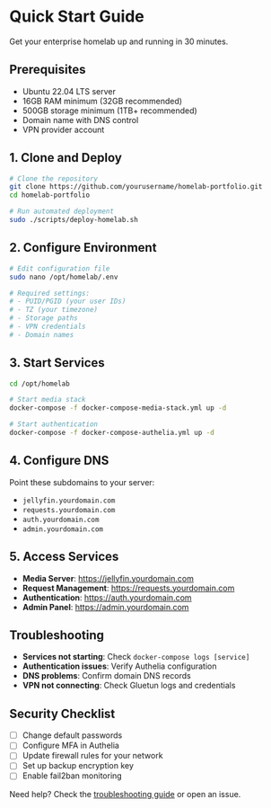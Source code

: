 # Quick Start Guide

Get your enterprise homelab up and running in 30 minutes.

## Prerequisites

- Ubuntu 22.04 LTS server
- 16GB RAM minimum (32GB recommended)
- 500GB storage minimum (1TB+ recommended)
- Domain name with DNS control
- VPN provider account

## 1. Clone and Deploy

```bash
# Clone the repository
git clone https://github.com/yourusername/homelab-portfolio.git
cd homelab-portfolio

# Run automated deployment
sudo ./scripts/deploy-homelab.sh
```

## 2. Configure Environment

```bash
# Edit configuration file
sudo nano /opt/homelab/.env

# Required settings:
# - PUID/PGID (your user IDs)
# - TZ (your timezone)
# - Storage paths
# - VPN credentials
# - Domain names
```

## 3. Start Services

```bash
cd /opt/homelab

# Start media stack
docker-compose -f docker-compose-media-stack.yml up -d

# Start authentication
docker-compose -f docker-compose-authelia.yml up -d
```

## 4. Configure DNS

Point these subdomains to your server:
- `jellyfin.yourdomain.com`
- `requests.yourdomain.com`
- `auth.yourdomain.com`
- `admin.yourdomain.com`

## 5. Access Services

- **Media Server**: https://jellyfin.yourdomain.com
- **Request Management**: https://requests.yourdomain.com
- **Authentication**: https://auth.yourdomain.com
- **Admin Panel**: https://admin.yourdomain.com

## Troubleshooting

- **Services not starting**: Check `docker-compose logs [service]`
- **Authentication issues**: Verify Authelia configuration
- **DNS problems**: Confirm domain DNS records
- **VPN not connecting**: Check Gluetun logs and credentials

## Security Checklist

- [ ] Change default passwords
- [ ] Configure MFA in Authelia
- [ ] Update firewall rules for your network
- [ ] Set up backup encryption key
- [ ] Enable fail2ban monitoring

Need help? Check the [troubleshooting guide](./troubleshooting.md) or open an issue.
